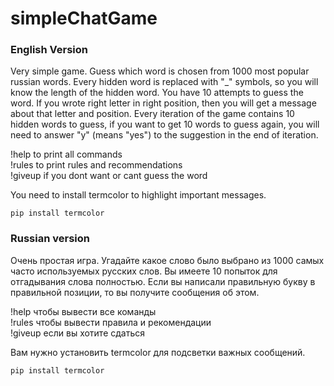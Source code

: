 # simpleChatGame

### English Version
Very simple game. Guess which word is chosen from 1000 most popular russian words. Every hidden word is replaced with "_" symbols, so you will know the length of the hidden word. You have 10 attempts to guess the word. If you wrote right letter in right position, then you will get a message about that letter and position. Every iteration of the game contains 10 hidden words to guess, if you want to get 10 words to guess again, you will need to answer "y" (means "yes") to the suggestion in the end of iteration.

!help to print all commands<br>
!rules to print rules and recommendations<br>
!giveup if you dont want or cant guess the word<br>

You need to install termcolor to highlight important messages.
```pip
pip install termcolor
```


### Russian version
Очень простая игра. Угадайте какое слово было выбрано из 1000 самых часто используемых русских слов. Вы имеете 10 попыток для отгадывания слова полностью. Если вы написали правильную букву в правильной позиции, то вы получите сообщения об этом.

!help чтобы вывести все команды<br>
!rules чтобы вывести правила и рекомендации<br>
!giveup если вы хотите сдаться<br>

Вам нужно установить termcolor для подсветки важных сообщений.
```pip
pip install termcolor
```

